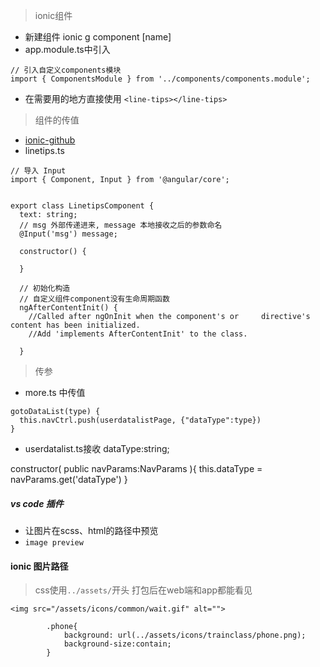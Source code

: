 > ionic组件

- 新建组件 ionic g component [name]
- app.module.ts中引入

```
// 引入自定义components模块
import { ComponentsModule } from '../components/components.module';
```
- 在需要用的地方直接使用 `<line-tips></line-tips>`

> 组件的传值

- [ionic-github](https//github.com/ionic-team/ionic)
- linetips.ts

```
// 导入 Input
import { Component, Input } from '@angular/core';


export class LinetipsComponent {
  text: string;
  // msg 外部传递进来, message 本地接收之后的参数命名
  @Input('msg') message;

  constructor() {

  }
  
  // 初始化构造
  // 自定义组件component没有生命周期函数
  ngAfterContentInit() {
    //Called after ngOnInit when the component's or     directive's content has been initialized.
    //Add 'implements AfterContentInit' to the class.
    
  }
```

> 传参

- more.ts 中传值

```
gotoDataList(type) {
  this.navCtrl.push(userdatalistPage, {"dataType":type})
}
```
- userdatalist.ts接收
dataType:string;

constructor(
  public navParams:NavParams
){
  this.dataType = navParams.get('dataType')
}

##### vs code 插件
- 让图片在scss、html的路径中预览
- `image preview`

#### ionic 图片路径
> css使用`../assets/`开头 打包后在web端和app都能看见

```
<img src="/assets/icons/common/wait.gif" alt="">
```

```
        .phone{
            background: url(../assets/icons/trainclass/phone.png);
            background-size:contain;   
        }
```